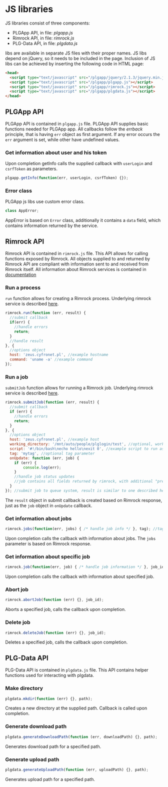 # JS libraries

JS libraries consist of three components:

 * PLGApp API, in file: *plgapp.js*
 * Rimrock API, in file: *rimrock.js*
 * PLG-Data API, in file: *plgdata.js*

libs are available in separate JS files with their proper names. JS libs depend on jQuery,
so it needs to be included in the page. Inclusion of JS libs can be achieved by inserting
the following code in HTML page:

```html
<head>
  <script type="text/javascript" src="/plgapp/jquery/2.1.3/jquery.min.js"></script>
  <script type="text/javascript" src="/plgapp/plgapp.js"></script>
  <script type="text/javascript" src="/plgapp/rimrock.js"></script>
  <script type="text/javascript" src="/plgapp/plgdata.js"></script>
</head>
```

## PLGApp API

PLGApp API is contained in `plgapp.js` file. PLGApp API supplies
basic functions needed for PLGApp app. All callbacks follow the
*errback* principle, that is having `err` object as first
argument. If any error occurs the `err` argument is set, while
other have undefined values.

### Get information about user and his token

Upon completion getInfo calls the supplied callback with `userLogin`
and `csrfToken` as parameters.

```javascript
plgapp.getInfo(function(err, userLogin, csrfToken) {});
```

### Error class

PLGApp js libs use custom error class.

```javascript
class AppError;
```

AppError is based on `Error` class, additionally it contains a `data`
field, which contains information returned by the service.

## Rimrock API

Rimrock API is contained in `rimrock.js` file. This API allows for
calling functions exposed by Rimrock. All objects supplied to and returned
by Rimrock API are compliant with information sent to and received
from Rimrock itself. All information about Rimrock services is contained in
[documentation](https://submit.plgrid.pl/processes)

### Run a process

`run` function allows for creating a Rimrock process. Underlying rimrock
service is described [here](https://submit.plgrid.pl/processes).

```javascript
rimrock.run(function (err, result) {
  //submit callback
  if(err) {
    //handle errors
    return;
  }
  //handle result
}, {
  //options object
  host: 'zeus.cyfronet.pl', //example hostname
  command: 'uname -a' //example command
});
```



### Run a job

`submitJob` function allows for running a Rimrock job. Underlying rimrock
service is described [here](https://submit.plgrid.pl/jobs).

```javascript
rimrock.submitJob(function (err, result) {
  //submit callback
  if (err) {
    //handle errors
    return;
  }
}, {
  //options object
  host: 'zeus.cyfronet.pl', //example host
  working_directory: '/mnt/auto/people/plglogin/test', //optional, work dir
  script: '#!/bin/bash\necho hello\nexit 0', //example script to run as a pbs job
  tag: 'mytag', //optional tag parameter
  onUpdate: function (err, job) {
    if (err) {
        console.log(err);
    }
    //handle job status updates
    //job contains all fields returned by rimrock, with additional "previous_status" field containing previous status
  }
}); //submit job to queue system, result is similar to one described here: https://submit.plgrid.pl/jobs, onUpdate function is called every time when job status is updated by batch system
```

The `result` object in submit callback is created based on Rimrock response, just as the `job` object in `onUpdate` callback.

### Get information about jobs

```javascript
rimrock.jobs(function(err, jobs) { /* handle job info */ }, tag); //tag is optional
```

Upon completion calls the callback with information about jobs. The `jobs` parameter is based on Rimrock response.

### Get information about specific job

```javascript
rimrock.job(function(err, job) { /* handle job information */ }, job_id);
```

Upon completion calls the callback with information about specified job.

### Abort job

```javascript
rimrock.abortJob(function (err) {}, job_id);
```

Aborts a specified job, calls the callback upon completion.

### Delete job

```javascript
rimrock.deleteJob(function (err) {}, job_id);
```

Deletes a specified job, calls the callback upon completion.

## PLG-Data API

PLG-Data API is contained in `plgdata.js` file. This API contains
helper functions used for interacting with plgdata.

### Make directory

```javascript
plgdata.mkdir(function (err) {}, path);
```

Creates a new directory at the supplied path. Callback is called upon completion.

### Generate download path

```javascript
plgdata.generateDownloadPath(function (err, downloadPath) {}, path);
```

Generates download path for a specified path.

### Generate upload path

```javascript
plgdata.generateUploadPath(function (err, uploadPath) {}, path);
```

Generates upload path for a specified path.
